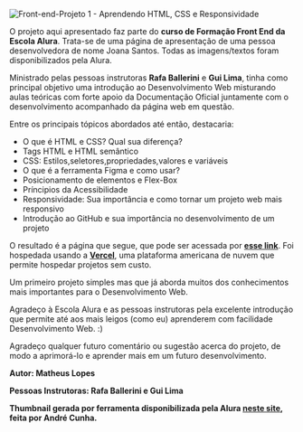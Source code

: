 ![Front-end-Projeto 1 - Aprendendo HTML, CSS e Responsividade ](https://user-images.githubusercontent.com/116388307/223543249-c7ba9db5-4390-4260-b42e-cdc07c44a84a.png)

O projeto aqui apresentado faz parte do **curso de Formação Front End da Escola Alura**. Trata-se de uma página de apresentação de uma pessoa desenvolvedora de nome Joana Santos. Todas as imagens/textos foram disponibilizados pela Alura.

Ministrado pelas pessoas instrutoras **Rafa Ballerini** e **Gui Lima**, tinha como principal objetivo uma introdução ao Desenvolvimento Web misturando aulas teóricas com forte apoio da Documentação Oficial juntamente com o desenvolvimento acompanhado da página web em questão.

Entre os principais tópicos abordados até então, destacaria:

* O que é HTML e CSS? Qual sua diferença?
* Tags HTML e HTML semântico
* CSS: Estilos,seletores,propriedades,valores e variáveis
* O que é a ferramenta Figma e como usar?
* Posicionamento de elementos e Flex-Box
* Príncipios da Acessibilidade
* Responsividade: Sua importância e como tornar um projeto web mais responsivo
* Introdução ao GitHub e sua importância no desenvolvimento de um projeto

O resultado é a página que segue, que pode ser acessada por **[esse link](https://projeto-aprendendo-html-css-responsividade.vercel.app/)**. Foi hospedada usando a **[Vercel](https://vercel.com/)**, uma plataforma americana de nuvem que permite hospedar projetos sem custo. 

Um primeiro projeto simples mas que já aborda muitos dos conhecimentos mais importantes para o Desenvolvimento Web.

Agradeço à Escola Alura e as pessoas instrutoras pela excelente introdução que permite até aos mais leigos (como eu) aprenderem com facilidade Desenvolvimento Web. :)

Agradeço qualquer futuro comentário ou sugestão acerca do projeto, de modo a aprimorá-lo e aprender mais em um futuro desenvolvimento.

**Autor: Matheus Lopes**

**Pessoas Instrutoras: Rafa Ballerini e Gui Lima**

**Thumbnail gerada por ferramenta disponibilizada pela Alura [neste site](https://alurathumbnail.vercel.app/), feita por André Cunha.**
